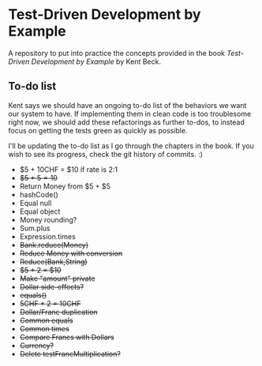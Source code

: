# Test-Driven Development by Example
A repository to put into practice the concepts provided in the book *Test-Driven Development by Example* by Kent Beck.

## To-do list
Kent says we should have an ongoing to-do list of the behaviors we want our system to have. If implementing them in clean code is too troublesome right now, we should add these refactorings as further to-dos, to instead focus on getting the tests green as quickly as possible.

I'll be updating the to-do list as I go through the chapters in the book. If you wish to see its progress, check the git history of commits. :)

* $5 + 10CHF = $10 if rate is 2:1
* ~~$5 + $5 = 10$~~
* Return Money from $5 + $5
* hashCode()
* Equal null
* Equal object
* Money rounding?
* Sum.plus
* Expression.times
* ~~Bank.reduce(Money)~~
* ~~Reduce Money with conversion~~
* ~~Reduce(Bank,String)~~
* ~~$5 * 2 = $10~~
* ~~Make "amount" private~~
* ~~Dollar side-effects?~~
* ~~equals()~~
* ~~5CHF * 2 = 10CHF~~
* ~~Dollar/Franc duplication~~
* ~~Common equals~~
* ~~Common times~~
* ~~Compare Francs with Dollars~~
* ~~Currency?~~
* ~~Delete testFrancMultiplication?~~